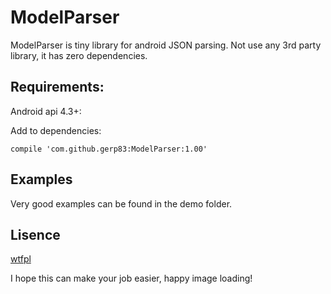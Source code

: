 # ModelParser

ModelParser is tiny library for android JSON parsing. Not use any 3rd party library, it has zero dependencies.
  
## Requirements:
Android api 4.3+:

Add to dependencies:
```
compile 'com.github.gerp83:ModelParser:1.00'
```

## Examples
Very good examples can be found in the demo folder.

## Lisence
[wtfpl](http://www.wtfpl.net/)

I hope this can make your job easier, happy image loading!
